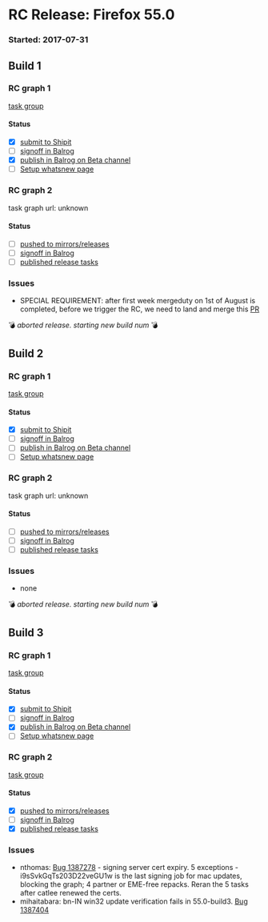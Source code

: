 # RC Release: Firefox 55.0

### Started: 2017-07-31

## Build 1

### RC graph 1
[task group](https://tools.taskcluster.net/push-inspector/#/0rKw_NbcTjKuroEEWveJmg)

#### Status
- [x] [submit to Shipit](https://wiki.mozilla.org/Release:Release_Automation_on_Mercurial:Starting_a_Release#Submit_to_Ship_It)
- [ ] [signoff in Balrog](../how-tos/relpro.md#3-signoffs)
- [x] [publish in Balrog on Beta channel](../how-tos/relpro.md#3-publish-release)
- [ ] [Setup whatsnew page](https://wiki.mozilla.org/Release:Release_Automation_on_Mercurial:Updates_through_Shipping#Set-up_whatsnew_page)

### RC graph 2
task graph url: unknown

#### Status
- [ ] [pushed to mirrors/releases](../how-tos/relpro.md#2-push-to-releases-dir-mirrors)
- [ ] [signoff in Balrog](../how-tos/relpro.md#3-signoffs)
- [ ] [published release tasks](../how-tos/relpro.md#4-publish-release)

### Issues
- SPECIAL REQUIREMENT: after first week mergeduty on 1st of August is completed, before we trigger the RC, we need to land and merge this [PR](https://github.com/mozilla-releng/releasetasks/pull/247)

:bomb: _aborted release. starting new build num_ :bomb:

## Build 2

### RC graph 1
[task group](https://tools.taskcluster.net/push-inspector/#/66UUzZdpQ5-Xflty8oFCrA)

#### Status
- [x] [submit to Shipit](https://wiki.mozilla.org/Release:Release_Automation_on_Mercurial:Starting_a_Release#Submit_to_Ship_It)
- [ ] [signoff in Balrog](../how-tos/relpro.md#3-signoffs)
- [ ] [publish in Balrog on Beta channel](../how-tos/relpro.md#3-publish-release)
- [ ] [Setup whatsnew page](https://wiki.mozilla.org/Release:Release_Automation_on_Mercurial:Updates_through_Shipping#Set-up_whatsnew_page)

### RC graph 2
task graph url: unknown

#### Status
- [ ] [pushed to mirrors/releases](../how-tos/relpro.md#2-push-to-releases-dir-mirrors)
- [ ] [signoff in Balrog](../how-tos/relpro.md#3-signoffs)
- [ ] [published release tasks](../how-tos/relpro.md#4-publish-release)

### Issues
- none

:bomb: _aborted release. starting new build num_ :bomb:

## Build 3

### RC graph 1
[task group](https://tools.taskcluster.net/push-inspector/#/wdkFdzfETlCApV8HXWXvxg)

#### Status
- [x] [submit to Shipit](https://wiki.mozilla.org/Release:Release_Automation_on_Mercurial:Starting_a_Release#Submit_to_Ship_It)
- [ ] [signoff in Balrog](../how-tos/relpro.md#3-signoffs)
- [x] [publish in Balrog on Beta channel](../how-tos/relpro.md#3-publish-release)
- [ ] [Setup whatsnew page](https://wiki.mozilla.org/Release:Release_Automation_on_Mercurial:Updates_through_Shipping#Set-up_whatsnew_page)

### RC graph 2
[task group](https://tools.taskcluster.net/push-inspector/#/kzNGyB4TQLu8X6F604TImw)

#### Status
- [x] [pushed to mirrors/releases](../how-tos/relpro.md#2-push-to-releases-dir-mirrors)
- [ ] [signoff in Balrog](../how-tos/relpro.md#3-signoffs)
- [x] [published release tasks](../how-tos/relpro.md#4-publish-release)

### Issues
- nthomas: [Bug 1387278](https://bugzil.la/1387278) - signing server cert expiry. 5 exceptions - i9sSvkGqTs203D22veGU1w is the last signing job for mac updates, blocking the graph; 4 partner or EME-free repacks. Reran the 5 tasks after catlee renewed the certs.
- mihaitabara: bn-IN win32 update verification fails in 55.0-build3. [Bug 1387404](https://bugzil.la/1387404)



